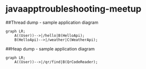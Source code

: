 # javaapptroubleshooting-meetup

##Thread dump - sample application diagram

```mermaid
graph LR;
    A((User))-->|/hello|B(HelloApi);
    B(HelloApi)-->|/weather|C(WeatherApi);
```

##Heap dump - sample application diagram

```mermaid
graph LR;
    A((User))-->|/qr/find|B(QrCodeReader);
```


